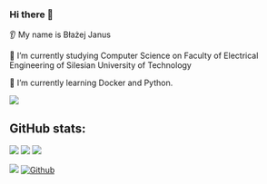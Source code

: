 ### Hi there 👋
👂 My name is Błażej Janus

🔭 I’m currently studying Computer Science on Faculty of Electrical Engineering of Silesian University of Technology

🌱 I’m currently learning Docker and Python.

[![](https://img.shields.io/badge/linkedin-%230077B5.svg?style=for-the-badge&logo=linkedin)](www.linkedin.com/in/blazejjanus)

## GitHub stats:
<img src="https://github-readme-stats.vercel.app/api?username=blazejjanus&show_icons=true&theme=dark&count_private=true"/>
<img src="https://github-readme-stats.vercel.app/api/top-langs?username=blazejjanus&layout=compact&theme=dark&count_private=true"/>
<img src="https://github-readme-streak-stats.herokuapp.com/?user=blazejjanus&theme=dark&count_private=true"/>


![](https://visitor-badge.laobi.icu/badge?page_id=blazejjanus.blazejjanus)
[![Github](https://img.shields.io/github/followers/blazejjanus?label=Follow&style=social)](https://github.com/blazejjanus)
